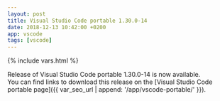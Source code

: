 ```yaml
---
layout: post
title: Visual Studio Code portable 1.30.0-14
date: 2018-12-13 10:42:00 +0200
app: vscode
tags: [vscode]
---
```

{% include vars.html %}

Release of Visual Studio Code portable 1.30.0-14 is now available.<br />
You can find links to download this release on the [Visual Studio Code portable page]({{ var_seo_url | append: '/app/vscode-portable/' }}).